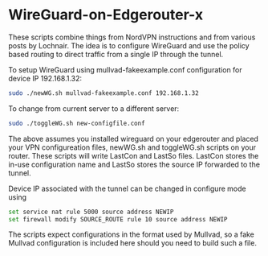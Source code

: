 # WireGuard-on-Edgerouter-x
These scripts combine things from NordVPN instructions and from various posts by Lochnair. The idea is to configure WireGuard and use the policy based routing to direct traffic from a single IP through the tunnel.

To setup WireGuard using mullvad-fakeexample.conf configuration for device IP 192.168.1.32:
````bash
sudo ./newWG.sh mullvad-fakeexample.conf 192.168.1.32
````

To change from current server to a different server:
````bash
sudo ./toggleWG.sh new-configfile.conf
````

The above assumes you installed wireguard on your edgerouter and placed your VPN configureation files, newWG.sh and toggleWG.sh scripts on your router. These scripts will write LastCon and LastSo files. LastCon stores the in-use configuration name and LastSo stores the source IP forwarded to the tunnel.

Device IP associated with the tunnel can be changed in configure mode using
````bash
set service nat rule 5000 source address NEWIP
set firewall modify SOURCE_ROUTE rule 10 source address NEWIP
````
The scripts expect configurations in the format used by Mullvad, so a fake Mullvad configuration is included here should you need to build such a file.

